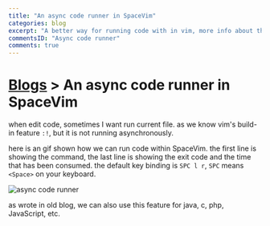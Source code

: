 ```yaml
---
title: "An async code runner in SpaceVim"
categories: blog
excerpt: "A better way for running code with in vim, more info about the command status, will not move cursor from code buffer."
commentsID: "Async code runner"
comments: true
---
```


# [Blogs](https://spacevim.org/community#blogs) > An async code runner in SpaceVim

when edit code, sometimes I want run current file. as we know vim's build-in feature `:!`, but it is not running asynchronously.

here is an gif shown how we can run code within SpaceVim. the first line is showing the command, the last line is showing the exit code and the time that has been consumed. the default key binding is `SPC l r`, `SPC` means `<Space>` on your keyboard.

![async code runner](https://user-images.githubusercontent.com/13142418/80607131-b9b2f880-8a67-11ea-84ad-047ed8dd18b1.gif)

as wrote in old blog, we can also use this feature for java, c, php, JavaScript, etc.
